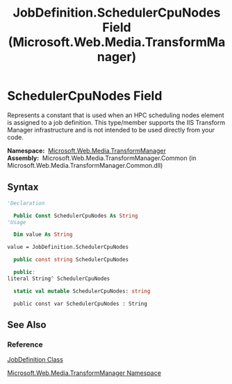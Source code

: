 ﻿---
title: JobDefinition.SchedulerCpuNodes Field (Microsoft.Web.Media.TransformManager)
TOCTitle: SchedulerCpuNodes Field
ms:assetid: F:Microsoft.Web.Media.TransformManager.JobDefinition.SchedulerCpuNodes
ms:mtpsurl: https://msdn.microsoft.com/en-us/library/microsoft.web.media.transformmanager.jobdefinition.schedulercpunodes(v=VS.90)
ms:contentKeyID: 35520996
ms.date: 06/14/2012
mtps_version: v=VS.90
f1_keywords:
- Microsoft.Web.Media.TransformManager.JobDefinition.SchedulerCpuNodes
dev_langs:
- csharp
- jscript
- vb
- FSharp
- cpp
api_location:
- Microsoft.Web.Media.TransformManager.Common.dll
api_name:
- Microsoft.Web.Media.TransformManager.JobDefinition.SchedulerCpuNodes
api_type:
- Managed
topic_type:
- apiref
- kbSyntax
product_family_name: VS
ROBOTS: INDEX,FOLLOW
---

# SchedulerCpuNodes Field

Represents a constant that is used when an HPC scheduling nodes element is assigned to a job definition. This type/member supports the IIS Transform Manager infrastructure and is not intended to be used directly from your code.

**Namespace:**  [Microsoft.Web.Media.TransformManager](microsoft-web-media-transformmanager-namespace.md)  
**Assembly:**  Microsoft.Web.Media.TransformManager.Common (in Microsoft.Web.Media.TransformManager.Common.dll)

## Syntax

```vb
'Declaration

  Public Const SchedulerCpuNodes As String
'Usage

  Dim value As String

value = JobDefinition.SchedulerCpuNodes
```

```csharp
  public const string SchedulerCpuNodes
```

```cpp
  public:
literal String^ SchedulerCpuNodes
```

``` fsharp
  static val mutable SchedulerCpuNodes: string
```

```jscript
  public const var SchedulerCpuNodes : String
```

## See Also

### Reference

[JobDefinition Class](jobdefinition-class-microsoft-web-media-transformmanager.md)

[Microsoft.Web.Media.TransformManager Namespace](microsoft-web-media-transformmanager-namespace.md)

